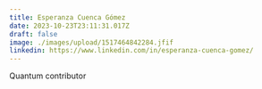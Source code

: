 ```yaml
---
title: Esperanza Cuenca Gómez
date: 2023-10-23T23:11:31.017Z
draft: false
image: ./images/upload/1517464842284.jfif
linkedin: https://www.linkedin.com/in/esperanza-cuenca-gomez/
---
```

Quantum contributor
